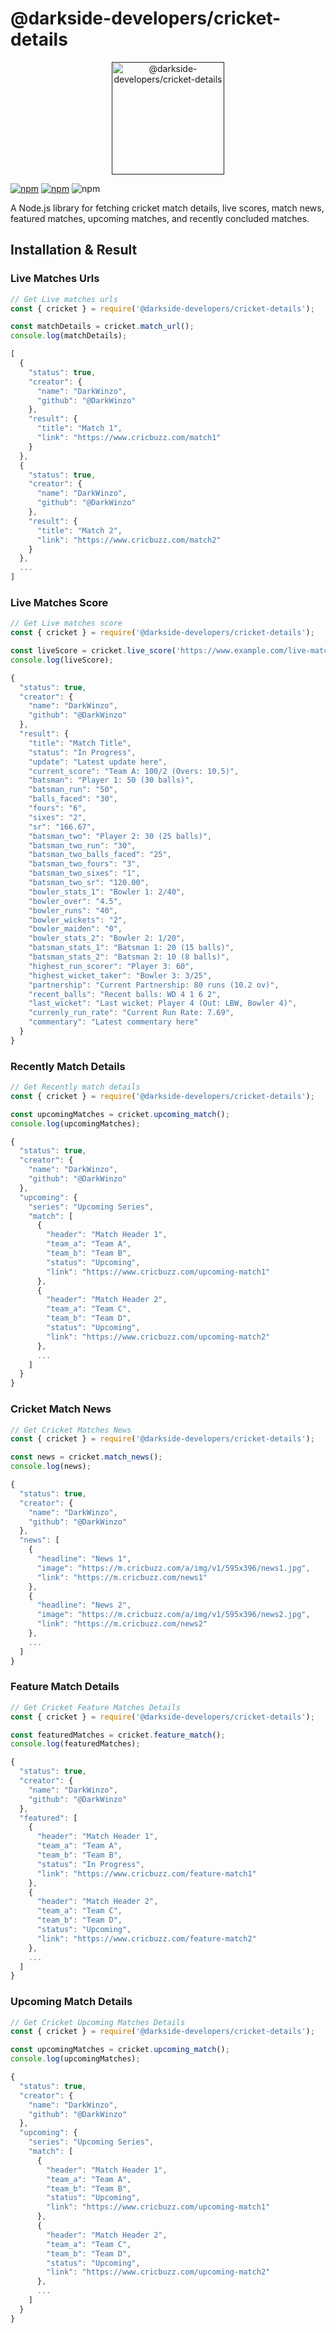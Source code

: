 # @darkside-developers/cricket-details


<p align="center">
  <a href="" rel="noopener">
 <img width=180px height=180px src="https://i.ibb.co/mT0KR26/pngimg-com-cricket-PNG104.png" alt="@darkside-developers/cricket-details"></a>
</p>

[![npm](https://img.shields.io/npm/v/@darkside-developers/cricket-details)](https://www.npmjs.com/package/@darkside-developers/cricket-details)
[![npm](https://img.shields.io/npm/dt/@darkside-developers/cricket-details)](https://www.npmjs.com/package/@darkside-developers/cricket-details)
![npm](https://img.shields.io/npm/l/@darkside-developers/cricket-details)


A Node.js library for fetching cricket match details, live scores, match news, featured matches, upcoming matches, and recently concluded matches.

## Installation & Result

### Live Matches Urls
```javascript
// Get Live matches urls
const { cricket } = require('@darkside-developers/cricket-details');

const matchDetails = cricket.match_url();
console.log(matchDetails);
```
```javascript
[
  {
    "status": true,
    "creator": {
      "name": "DarkWinzo",
      "github": "@DarkWinzo"
    },
    "result": {
      "title": "Match 1",
      "link": "https://www.cricbuzz.com/match1"
    }
  },
  {
    "status": true,
    "creator": {
      "name": "DarkWinzo",
      "github": "@DarkWinzo"
    },
    "result": {
      "title": "Match 2",
      "link": "https://www.cricbuzz.com/match2"
    }
  },
  ...
]
```

### Live Matches Score
```javascript
// Get Live matches score
const { cricket } = require('@darkside-developers/cricket-details');

const liveScore = cricket.live_score('https://www.example.com/live-match');
console.log(liveScore);
```
```javascript
{
  "status": true,
  "creator": {
    "name": "DarkWinzo",
    "github": "@DarkWinzo"
  },
  "result": {
    "title": "Match Title",
    "status": "In Progress",
    "update": "Latest update here",
    "current_score": "Team A: 100/2 (Overs: 10.5)",
    "batsman": "Player 1: 50 (30 balls)",
    "batsman_run": "50",
    "balls_faced": "30",
    "fours": "6",
    "sixes": "2",
    "sr": "166.67",
    "batsman_two": "Player 2: 30 (25 balls)",
    "batsman_two_run": "30",
    "batsman_two_balls_faced": "25",
    "batsman_two_fours": "3",
    "batsman_two_sixes": "1",
    "batsman_two_sr": "120.00",
    "bowler_stats_1": "Bowler 1: 2/40",
    "bowler_over": "4.5",
    "bowler_runs": "40",
    "bowler_wickets": "2",
    "bowler_maiden": "0",
    "bowler_stats_2": "Bowler 2: 1/20",
    "batsman_stats_1": "Batsman 1: 20 (15 balls)",
    "batsman_stats_2": "Batsman 2: 10 (8 balls)",
    "highest_run_scorer": "Player 3: 60",
    "highest_wicket_taker": "Bowler 3: 3/25",
    "partnership": "Current Partnership: 80 runs (10.2 ov)",
    "recent_balls": "Recent balls: WD 4 1 6 2",
    "last_wicket": "Last wicket: Player 4 (Out: LBW, Bowler 4)",
    "currenly_run_rate": "Current Run Rate: 7.69",
    "commentary": "Latest commentary here"
  }
}
```

### Recently Match Details
```javascript
// Get Recently match details
const { cricket } = require('@darkside-developers/cricket-details');

const upcomingMatches = cricket.upcoming_match();
console.log(upcomingMatches);
```
```javascript
{
  "status": true,
  "creator": {
    "name": "DarkWinzo",
    "github": "@DarkWinzo"
  },
  "upcoming": {
    "series": "Upcoming Series",
    "match": [
      {
        "header": "Match Header 1",
        "team_a": "Team A",
        "team_b": "Team B",
        "status": "Upcoming",
        "link": "https://www.cricbuzz.com/upcoming-match1"
      },
      {
        "header": "Match Header 2",
        "team_a": "Team C",
        "team_b": "Team D",
        "status": "Upcoming",
        "link": "https://www.cricbuzz.com/upcoming-match2"
      },
      ...
    ]
  }
}
```

### Cricket Match News
```javascript
// Get Cricket Matches News
const { cricket } = require('@darkside-developers/cricket-details');

const news = cricket.match_news();
console.log(news);
```
```javascript
{
  "status": true,
  "creator": {
    "name": "DarkWinzo",
    "github": "@DarkWinzo"
  },
  "news": [
    {
      "headline": "News 1",
      "image": "https://m.cricbuzz.com/a/img/v1/595x396/news1.jpg",
      "link": "https://m.cricbuzz.com/news1"
    },
    {
      "headline": "News 2",
      "image": "https://m.cricbuzz.com/a/img/v1/595x396/news2.jpg",
      "link": "https://m.cricbuzz.com/news2"
    },
    ...
  ]
}
```

### Feature Match Details
```javascript
// Get Cricket Feature Matches Details
const { cricket } = require('@darkside-developers/cricket-details');

const featuredMatches = cricket.feature_match();
console.log(featuredMatches);
```
```javascript
{
  "status": true,
  "creator": {
    "name": "DarkWinzo",
    "github": "@DarkWinzo"
  },
  "featured": [
    {
      "header": "Match Header 1",
      "team_a": "Team A",
      "team_b": "Team B",
      "status": "In Progress",
      "link": "https://www.cricbuzz.com/feature-match1"
    },
    {
      "header": "Match Header 2",
      "team_a": "Team C",
      "team_b": "Team D",
      "status": "Upcoming",
      "link": "https://www.cricbuzz.com/feature-match2"
    },
    ...
  ]
}
```

### Upcoming Match Details
```javascript
// Get Cricket Upcoming Matches Details
const { cricket } = require('@darkside-developers/cricket-details');

const upcomingMatches = cricket.upcoming_match();
console.log(upcomingMatches);
```
```javascript
{
  "status": true,
  "creator": {
    "name": "DarkWinzo",
    "github": "@DarkWinzo"
  },
  "upcoming": {
    "series": "Upcoming Series",
    "match": [
      {
        "header": "Match Header 1",
        "team_a": "Team A",
        "team_b": "Team B",
        "status": "Upcoming",
        "link": "https://www.cricbuzz.com/upcoming-match1"
      },
      {
        "header": "Match Header 2",
        "team_a": "Team C",
        "team_b": "Team D",
        "status": "Upcoming",
        "link": "https://www.cricbuzz.com/upcoming-match2"
      },
      ...
    ]
  }
}
```

